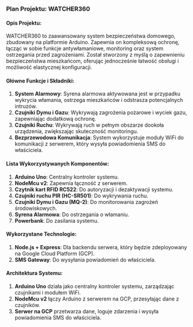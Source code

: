 ### Plan Projektu: WATCHER360

#### Opis Projektu:
WATCHER360 to zaawansowany system bezpieczeństwa domowego, zbudowany na platformie Arduino. Zapewnia on kompleksową ochronę, łącząc w sobie funkcje antywłamaniowe, monitoring oraz system ostrzegania przed zagrożeniami. Został stworzony z myślą o zapewnieniu bezpieczeństwa mieszkańcom, oferując jednocześnie łatwość obsługi i możliwość elastycznej konfiguracji.

#### Główne Funkcje i Składniki:
1. **System Alarmowy**: Syrena alarmowa aktywowana jest w przypadku wykrycia włamania, ostrzega mieszkańców i odstrasza potencjalnych intruzów.
2. **Czujniki Dymu i Gazu**: Wykrywają zagrożenia pożarowe i wyciek gazu, zapewniając dodatkową ochronę.
3. **Czujniki Ruchu**: Wykrywają ruch w pełnym obszarze dookoła urządzenia, zwiększając skuteczność monitoringu.
4. **Bezprzewodowa Komunikacja**: System wykorzystuje moduły WiFi do komunikacji z serwerem, który wysyła powiadomienia SMS do właściciela.

#### Lista Wykorzystywanych Komponentów:
1. **Arduino Uno**: Centralny kontroler systemu.
2. **NodeMcu v2**: Zapewnia łączność z serwerem.
3. **Czytnik kart RFID RC522**: Do autoryzacji i dezaktywacji systemu.
4. **Czujniki ruchu PIR (HC-SR501)**: Do wykrywania ruchu.
5. **Czujniki Dymu i Gazu (MQ-2)**: Do monitorowania zagrożeń środowiskowych.
6. **Syrena Alarmowa**: Do ostrzegania o włamaniu.
7. **Powerbank**: Do zasilania systemu.

#### Wykorzystane Technologie:
1. **Node.js + Express**: Dla backendu serwera, który będzie zdeployowany na Google Cloud Platform (GCP).
2. **SMS Gateway**: Do wysyłania powiadomień do właściciela.

#### Architektura Systemu:
1. **Arduino Uno** działa jako centralny kontroler systemu, zarządzając czujnikami i modułem WiFi.
2. **NodeMcu v2** łączy Arduino z serwerem na GCP, przesyłając dane z czujników.
3. **Serwer na GCP** przetwarza dane, loguje zdarzenia i wysyła powiadomienia SMS do właściciela.
